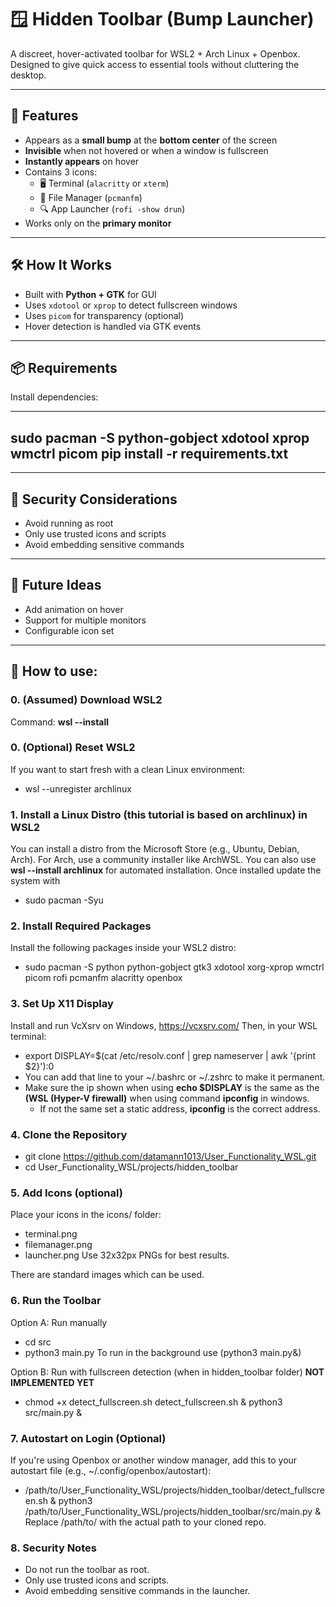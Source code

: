 # 🪟 Hidden Toolbar (Bump Launcher)

A discreet, hover-activated toolbar for WSL2 + Arch Linux + Openbox. 
Designed to give quick access to essential tools without cluttering the desktop.

---

## 🎯 Features

- Appears as a **small bump** at the **bottom center** of the screen
- **Invisible** when not hovered or when a window is fullscreen
- **Instantly appears** on hover
- Contains 3 icons:
  - 🖥️ Terminal (`alacritty` or `xterm`)
  - 📁 File Manager (`pcmanfm`)
  - 🔍 App Launcher (`rofi -show drun`)
- Works only on the **primary monitor**

---

## 🛠️ How It Works

- Built with **Python + GTK** for GUI
- Uses `xdotool` or `xprop` to detect fullscreen windows
- Uses `picom` for transparency (optional)
- Hover detection is handled via GTK events

---

## 📦 Requirements

Install dependencies:

---
sudo pacman -S python-gobject xdotool xprop wmctrl picom
pip install -r requirements.txt
---

---

## 🔐 Security Considerations

- Avoid running as root
- Only use trusted icons and scripts
- Avoid embedding sensitive commands

---

## 🧩 Future Ideas

- Add animation on hover
- Support for multiple monitors
- Configurable icon set

---
## 🚀 How to use:

### 0. (Assumed) Download WSL2
Command: **wsl --install**

### 0. (Optional) Reset WSL2
If you want to start fresh with a clean Linux environment:
- wsl --unregister archlinux


### 1. Install a Linux Distro (this tutorial is based on archlinux) in WSL2
You can install a distro from the Microsoft Store (e.g., Ubuntu, Debian, Arch).
For Arch, use a community installer like ArchWSL.
You can also use **wsl --install archlinux** for automated installation.
Once installed update the system with 
- sudo pacman -Syu
### 2. Install Required Packages
Install the following packages inside your WSL2 distro: 
- sudo pacman -S python python-gobject gtk3 xdotool xorg-xprop wmctrl picom rofi pcmanfm alacritty openbox
### 3. Set Up X11 Display
Install and run VcXsrv on Windows, https://vcxsrv.com/
Then, in your WSL terminal:

- export DISPLAY=$(cat /etc/resolv.conf | grep nameserver | awk '{print $2}'):0
- You can add that line to your ~/.bashrc or ~/.zshrc to make it permanent.
- Make sure the ip shown when using **echo $DISPLAY** is the same as the **(WSL (Hyper-V firewall)** when using command **ipconfig** in windows.
  - If not the same set a static address, **ipconfig** is the correct address.
### 4. Clone the Repository
- git clone https://github.com/datamann1013/User_Functionality_WSL.git 
- cd User_Functionality_WSL/projects/hidden_toolbar
### 5. Add Icons (optional)
Place your icons in the icons/ folder:
- terminal.png 
- filemanager.png 
- launcher.png
Use 32x32px PNGs for best results.

There are standard images which can be used.
### 6. Run the Toolbar
Option A: Run manually
- cd src 
- python3 main.py
To run in the background use (python3 main.py&)

Option B: Run with fullscreen detection (when in hidden_toolbar folder) **NOT IMPLEMENTED YET**
- chmod +x detect_fullscreen.sh detect_fullscreen.sh & python3 src/main.py &
### 7. Autostart on Login (Optional)
If you're using Openbox or another window manager, add this to your autostart file (e.g., ~/.config/openbox/autostart):
- /path/to/User_Functionality_WSL/projects/hidden_toolbar/detect_fullscreen.sh & python3 /path/to/User_Functionality_WSL/projects/hidden_toolbar/src/main.py &
Replace /path/to/ with the actual path to your cloned repo.
### 8. Security Notes
- Do not run the toolbar as root. 
- Only use trusted icons and scripts. 
- Avoid embedding sensitive commands in the launcher.